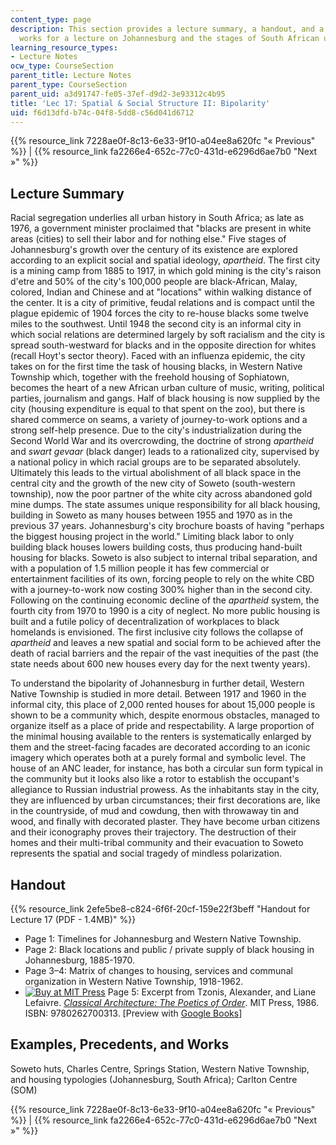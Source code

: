 ```yaml
---
content_type: page
description: This section provides a lecture summary, a handout, and a list of referenced
  works for a lecture on Johannesburg and the stages of South African urbanism.
learning_resource_types:
- Lecture Notes
ocw_type: CourseSection
parent_title: Lecture Notes
parent_type: CourseSection
parent_uid: a3d91747-fe05-37ef-d9d2-3e93312c4b95
title: 'Lec 17: Spatial & Social Structure II: Bipolarity'
uid: f6d13dfd-b74c-04f8-5dd8-c56d041d6712
---
```


{{% resource_link 7228ae0f-8c13-6e33-9f10-a04ee8a620fc "« Previous" %}} | {{% resource_link fa2266e4-652c-77c0-431d-e6296d6ae7b0 "Next »" %}}

Lecture Summary
---------------

Racial segregation underlies all urban history in South Africa; as late as 1976, a government minister proclaimed that "blacks are present in white areas (cities) to sell their labor and for nothing else." Five stages of Johannesburg's growth over the century of its existence are explored according to an explicit social and spatial ideology, _apartheid_. The first city is a mining camp from 1885 to 1917, in which gold mining is the city's raison d'etre and 50% of the city's 100,000 people are black-African, Malay, colored, Indian and Chinese and at "locations" within walking distance of the center. It is a city of primitive, feudal relations and is compact until the plague epidemic of 1904 forces the city to re-house blacks some twelve miles to the southwest. Until 1948 the second city is an informal city in which social relations are determined largely by soft racialism and the city is spread south-westward for blacks and in the opposite direction for whites (recall Hoyt's sector theory). Faced with an influenza epidemic, the city takes on for the first time the task of housing blacks, in Western Native Township which, together with the freehold housing of Sophiatown, becomes the heart of a new African urban culture of music, writing, political parties, journalism and gangs. Half of black housing is now supplied by the city (housing expenditure is equal to that spent on the zoo), but there is shared commerce on seams, a variety of journey-to-work options and a strong self-help presence. Due to the city's industrialization during the Second World War and its overcrowding, the doctrine of strong _apartheid_ and _swart gevaar_ (black danger) leads to a rationalized city, supervised by a national policy in which racial groups are to be separated absolutely. Ultimately this leads to the virtual abolishment of all black space in the central city and the growth of the new city of Soweto (south-western township), now the poor partner of the white city across abandoned gold mine dumps. The state assumes unique responsibility for all black housing, building in Soweto as many houses between 1955 and 1970 as in the previous 37 years. Johannesburg's city brochure boasts of having "perhaps the biggest housing project in the world." Limiting black labor to only building black houses lowers building costs, thus producing hand-built housing for blacks. Soweto is also subject to internal tribal separation, and with a population of 1.5 million people it has few commercial or entertainment facilities of its own, forcing people to rely on the white CBD with a journey-to-work now costing 300% higher than in the second city. Following on the continuing economic decline of the _apartheid_ system, the fourth city from 1970 to 1990 is a city of neglect. No more public housing is built and a futile policy of decentralization of workplaces to black homelands is envisioned. The first inclusive city follows the collapse of _apartheid_ and leaves a new spatial and social form to be achieved after the death of racial barriers and the repair of the vast inequities of the past (the state needs about 600 new houses every day for the next twenty years).

To understand the bipolarity of Johannesburg in further detail, Western Native Township is studied in more detail. Between 1917 and 1960 in the informal city, this place of 2,000 rented houses for about 15,000 people is shown to be a community which, despite enormous obstacles, managed to organize itself as a place of pride and respectability. A large proportion of the minimal housing available to the renters is systematically enlarged by them and the street-facing facades are decorated according to an iconic imagery which operates both at a purely formal and symbolic level. The house of an ANC leader, for instance, has both a circular sun form typical in the community but it looks also like a rotor to establish the occupant's allegiance to Russian industrial prowess. As the inhabitants stay in the city, they are influenced by urban circumstances; their first decorations are, like in the countryside, of mud and cowdung, then with throwaway tin and wood, and finally with decorated plaster. They have become urban citizens and their iconography proves their trajectory. The destruction of their homes and their multi-tribal community and their evacuation to Soweto represents the spatial and social tragedy of mindless polarization.

Handout
-------

{{% resource_link 2efe5be8-c824-6f6f-20cf-159e22f3beff "Handout for Lecture 17 (PDF - 1.4MB)" %}}

*   Page 1: Timelines for Johannesburg and Western Native Township.
*   Page 2: Black locations and public / private supply of black housing in Johannesburg, 1885-1970.
*   Page 3–4: Matrix of changes to housing, services and communal organization in Western Native Township, 1918-1962.
*   [![Buy at MIT Press](/images/mp_logo.gif)](https://mitpress.mit.edu/9780262700313) Page 5: Excerpt from Tzonis, Alexander, and Liane Lefaivre. [_Classical Architecture: The Poetics of Order_](https://mitpress.mit.edu/9780262700313). MIT Press, 1986. ISBN: 9780262700313. \[Preview with [Google Books](http://books.google.com/books?id=D7M_pWDC3wYC&pg=PAfrontcover)\]

Examples, Precedents, and Works
-------------------------------

Soweto huts, Charles Centre, Springs Station, Western Native Township, and housing typologies (Johannesburg, South Africa); Carlton Centre (SOM)

{{% resource_link 7228ae0f-8c13-6e33-9f10-a04ee8a620fc "« Previous" %}} | {{% resource_link fa2266e4-652c-77c0-431d-e6296d6ae7b0 "Next »" %}}